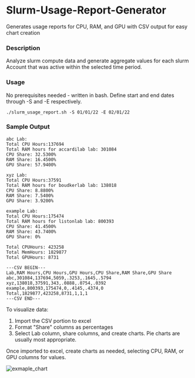 # Slurm-Usage-Report-Generator
Generates usage reports for CPU, RAM, and GPU with CSV output for easy chart creation

### Description 
Analyze slurm compute data and generate aggregate values for each slurm Account that was active within the selected time period. 


### Usage
No prerequisites needed - written in bash. Define start and end dates through -S and -E respectively.

`./slurm_usage_report.sh -S 01/01/22 -E 02/01/22`


### Sample Output

```
abc Lab:
Total CPU Hours:137694
Total RAM hours for accardilab lab: 301084
CPU Share: 32.5300%
RAM Share: 16.4500%
GPU Share: 57.9400%

xyz Lab:
Total CPU Hours:37591
Total RAM hours for boudkerlab lab: 138018
CPU Share: 8.8800%
RAM Share: 7.5400%
GPU Share: 3.9200%

example Lab:
Total CPU Hours:175474
Total RAM hours for listonlab lab: 800393
CPU Share: 41.4500%
RAM Share: 43.7400%
GPU Share: 0%

Total CPUHours: 423258
Total MemHours: 1829877
Total GPUHours: 8731

---CSV BEGIN---
Lab,RAM Hours,CPU Hours,GPU Hours,CPU Share,RAM Share,GPU Share
abc,301084,137694,5059,.3253,.1645,.5794
xyz,138018,37591,343,.0888,.0754,.0392
example,800393,175474,0,.4145,.4374,0
Total,1829877,423258,8731,1,1,1
---CSV END---
```

To visualize data: 
1. Import the CSV portion to excel
2. Format "Share" columns as percentages
3. Select Lab column, share columns, and create charts. Pie charts are usually most appropriate.



Once imported to excel, create charts as needed, selecting CPU, RAM, or GPU columns for values.

![exmaple_chart](https://user-images.githubusercontent.com/19819320/155907483-71cadc15-1dbe-4c46-8891-85d209a0598e.PNG)
